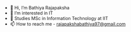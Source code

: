 - 👋 Hi, I’m Bathiya Rajapaksha
- 👀 I’m interested in IT
- 🌱 Studies MSc in Information Technology at IIT 
- 📫 How to reach me - rajapakshabathiya97@gmail.com

<!---
bathiyabp97/bathiyabp97 is a ✨ special ✨ repository because its `README.md` (this file) appears on your GitHub profile.
You can click the Preview link to take a look at your changes.
--->
